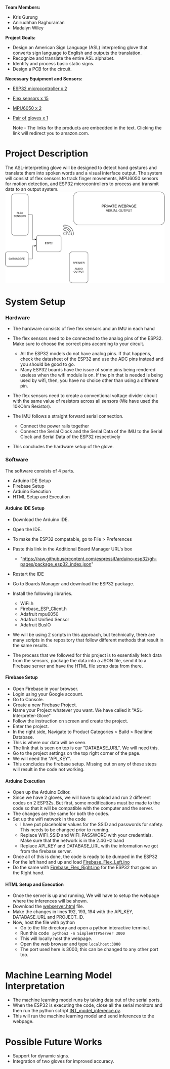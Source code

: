 
**Team Members:**
* Kris Gurung
* Anirudhhan Raghuraman
* Madalyn Wiley

**Project Goals:**
* Design an American Sign Language (ASL) interpreting glove that converts sign language to English and outputs the translation.
* Recognize and translate the entire ASL alphabet.
* Identify and process basic static signs.
* Design a PCB for the circuit.

**Necessary Equipment and Sensors:**
* [ESP32 microcontroller x 2](https://www.amazon.com/HiLetgo-ESP-WROOM-32-Development-Microcontroller-Integrated/dp/B0718T232Z/ref=sr_1_1?crid=1E77MJF3QUDXL&dib=eyJ2IjoiMSJ9.soccUwva0RJIrxBgE16WUjGVb2gBzEZbRkcOjXFbl7txw_m8j2eB6sRBQfng_1By2xLbPOThXIIX6mm44zSRKBxo3DmCSaaPxRREeTvaz6mRqJSFdvX0UV4u7YCUFF9VzJMH5HSEm69ay5sR7vqI16iSSKkc1n5M4U171zWHULnC6If07JvZlS_vyRk9eYY7LQVSKsYTOywvE9E0JswhrlGnK3uilLnHBdO0v0LSaLqrTVmNWqHisUFKCX0RmKDC_S3Y7NVDhJZNNPbb7mO3_IXQbJ1bYXfzatGhKCRAPVQ.BtD1TH4fLNusaAd__wgz_MqSrZH6kXXjVtp4MKl7kw4&dib_tag=se&keywords=ESP32+adafruit&qid=1745643407&s=industrial&sprefix=esp32+adafruit%2Cindustrial%2C97&sr=1-1)
* [Flex sensors x 15](https://www.amazon.com/dp/B00LP25V1A?ref=ppx_yo2ov_dt_b_fed_asin_title&th=1)
* [MPU6050 x 2](https://www.amazon.com/dp/B0BLGT1F5F?ref=ppx_yo2ov_dt_b_fed_asin_title)
* [Pair of gloves x 1](https://www.amazon.com/Cotton-Gloves-Handling-Inspection-Photography/dp/B07ZMXNCQ5/ref=sr_1_1_sspa?crid=38A9OGK836FWP&dib=eyJ2IjoiMSJ9.RmDXSiT6_NwJIY7lLORg_hXRWdsfz5oneae0ttufA6xlE6yOU3XQI5IIw6CIP2ooXhPPXH6yb202yVkcDbKFN4tPhf6yFDZhMkIwZQfw2T55du-INUa5a1qSomWbeLcX6CZY6OHX3BhG44cjwEK9NmnZh7daNdz0VL7yuGMPpklnTagvLmJEJSSrEW2Hh6p0hE0ZwRGx5XYDeJZQDgXf2UWIse_s8L0uHNks6Kb9-btsYlCjnz9PRu4FuRj5JpmsLnc2chX2WcwSZNavxAectru4EzFSM2AwrvvHo5iIlK4.F7i_RE5KeiKyVe0g_Vekxm2Gx2jjtA3lpxnY2aW0wPw&dib_tag=se&keywords=gloves%2Bcotton&qid=1745643483&sprefix=gloves%2Bcotton%2Caps%2C123&sr=8-1-spons&sp_csd=d2lkZ2V0TmFtZT1zcF9hdGY&th=1)

  Note - The links for the products are embedded in the text. Clicking the link will redirect you to amazon.com.

# Project Description
The ASL-interpreting glove will be designed to detect hand gestures and translate them into spoken words and a visual interface output. The system will consist of flex sensors to track finger movements, MPU6050 sensors for motion detection, and ESP32 microcontrollers to process and transmit data to an output system.
![Glove Prototype](Sources/flowchart.png)


# System Setup
### Hardware
- The hardware consists of five flex sensors and an IMU in each hand
- The flex sensors need to be connected to the analog pins of the ESP32. Make sure to choose the correct pins according to your circuit.
	- All the ESP32 models do not have analog pins. If that happens, check the datasheet of the ESP32 and use the ADC pins instead and you should be good to go.
	- Many ESP32 boards have the issue of some pins being rendered useless when the wifi module is on. If the pin that is needed is being used by wifi, then, you have no choice other than using a different pin.
	
- The flex sensors need to create a conventional voltage divider circuit with the same value of resistors across all sensors (We have used the 10KOhm Resistor).
- The IMU follows a straight forward serial connection. 
	- Connect the power rails together
	- Connect the Serial Clock and the Serial Data of the IMU to the Serial Clock and Serial Data of the ESP32 respectively
- This concludes the hardware setup of the glove.

### Software 
The software consists of 4 parts.
- Arduino IDE Setup
- Firebase Setup
- Arduino Execution 
- HTML Setup and Execution

#### Arduino IDE Setup
- Download the Arduino IDE.
- Open the IDE.
- To make the ESP32 compatable, go to File > Preferences
- Paste this link in the Additional Board Manager URL's box
	- "https://raw.githubusercontent.com/espressif/arduino-esp32/gh-pages/package_esp32_index.json"
- Restart the IDE
- Go to Boards Manager and download the ESP32 package.
- Install the following libraries.
	- WiFi.h
	- Firebase_ESP_Client.h
	- Adafruit mpu6050
	- Adafruit Unified Sensor
	- Adafruit BusIO

- We will be using 2 scripts in this approach, but technically, there are many scripts in the repository that follow different methods that result in the same results.
- The process that we followed for this project is to essentially fetch data from the sensors, package the data into a JSON file, send it to a Firebase server and have the HTML file scrap data from there.

#### Firebase Setup
- Open Firebase in your browser.
- Login using your Google account.
- Go to Console.
- Create a new Firebase Project.
- Name your Project whatever you want. We have called it "ASL-Interpreter-Glove"
- Follow the instruction on screen and create the project.
- Enter the project.
- In the right side, Navigate to Product Categories > Build > Realtime Database.
- This is where our data will be seen.
- The link that is seen on top is our "DATABASE_URL". We will need this.
- Go to the project settings on the top right corner of the page.
- We will need the "API_KEY".
- This concludes the firebase setup. Missing out on any of these steps will result in the code not working.

#### Arduino Execution
- Open up the Arduino Editor.
- Since we have 2 gloves, we will have to upload and run 2 different codes on 2 ESP32s. But first, some modifications must be made to the code so that it will be compatible with the computer and the server.
- The changes are the same for both the codes.
- Set up the wifi network in the code
	- I have put placeholder values for the SSID and passwords for safety. This needs to be changed prior to running.
	- Replace WIFI_SSID and WIFI_PASSWORD with your credentials. Make sure that the network is in the 2.4GHz band 
	- Replace API_KEY and DATABASE_URL with the information we got from the firebase server.
- Once all of this is done, the code is ready to be dumped in the ESP32
- For the left hand and up and load [Firebase_Flex_Left.ino](Firebase%20Stuff/Firebase_Flex_Right/Firebase_Flex_Right.ino)
- Do the same with [Firebase_Flex_Right.ino](Firebase%20Stuff/Firebase_Flex_Right/Firebase_Flex_Right.ino) for the ESP32 that goes on the Right hand.

#### HTML Setup and Execution
- Once the server is up and running, We will have to setup the webpage where the inferences will be shown.
- Download the [webserver.html](webserver.html) file.
- Make the changes in lines 192, 193, 194 with the API_KEY, DATABASE_URL and PROJECT_ID.
- Now, host the file with python
	- Go to the file directory and open a python interactive terminal.
	- Run this code  ``` python3 -m SimpleHTTPServer 3000```
	- This will locally host the webpage.
	- Open the web browser and type ```localhost:3000 ```
	- The port used here is 3000, this can be changed to any other port too.


# Machine Learning Model Interpretation
- The machine learning model runs by taking data out of the serial ports.
- When the ESP32 is executing the code, close all the serial monitors and then run the python sctript [INT_model_inference.py](Interpretation/INT_model_inference.py).
- This will run the machine learning model and send inferences to the webpage.

# Possible Future Works
* Support for dynamic signs.
* Integration of two gloves for improved accuracy.
